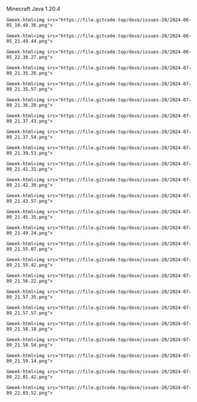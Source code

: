 Minecraft Java 1.20.4

`Gmeek-html<img src="https://file.gitcode.top/doce/issues-20/2024-06-05_10.49.36.png">`

`Gmeek-html<img src="https://file.gitcode.top/doce/issues-20/2024-06-05_21.49.44.png">`

`Gmeek-html<img src="https://file.gitcode.top/doce/issues-20/2024-06-05_22.38.27.png">`

`Gmeek-html<img src="https://file.gitcode.top/doce/issues-20/2024-07-09_21.35.26.png">`

`Gmeek-html<img src="https://file.gitcode.top/doce/issues-20/2024-07-09_21.35.57.png">`

`Gmeek-html<img src="https://file.gitcode.top/doce/issues-20/2024-07-09_21.36.28.png">`

`Gmeek-html<img src="https://file.gitcode.top/doce/issues-20/2024-07-09_21.37.43.png">`

`Gmeek-html<img src="https://file.gitcode.top/doce/issues-20/2024-07-09_21.37.54.png">`

`Gmeek-html<img src="https://file.gitcode.top/doce/issues-20/2024-07-09_21.39.53.png">`

`Gmeek-html<img src="https://file.gitcode.top/doce/issues-20/2024-07-09_21.41.31.png">`

`Gmeek-html<img src="https://file.gitcode.top/doce/issues-20/2024-07-09_21.42.30.png">`

`Gmeek-html<img src="https://file.gitcode.top/doce/issues-20/2024-07-09_21.43.57.png">`

`Gmeek-html<img src="https://file.gitcode.top/doce/issues-20/2024-07-09_21.45.35.png">`

`Gmeek-html<img src="https://file.gitcode.top/doce/issues-20/2024-07-09_21.49.24.png">`

`Gmeek-html<img src="https://file.gitcode.top/doce/issues-20/2024-07-09_21.55.07.png">`

`Gmeek-html<img src="https://file.gitcode.top/doce/issues-20/2024-07-09_21.55.42.png">`

`Gmeek-html<img src="https://file.gitcode.top/doce/issues-20/2024-07-09_21.56.22.png">`

`Gmeek-html<img src="https://file.gitcode.top/doce/issues-20/2024-07-09_21.57.35.png">`

`Gmeek-html<img src="https://file.gitcode.top/doce/issues-20/2024-07-09_21.57.57.png">`

`Gmeek-html<img src="https://file.gitcode.top/doce/issues-20/2024-07-09_21.58.18.png">`

`Gmeek-html<img src="https://file.gitcode.top/doce/issues-20/2024-07-09_21.58.54.png">`

`Gmeek-html<img src="https://file.gitcode.top/doce/issues-20/2024-07-09_21.59.14.png">`

`Gmeek-html<img src="https://file.gitcode.top/doce/issues-20/2024-07-09_22.01.42.png">`

`Gmeek-html<img src="https://file.gitcode.top/doce/issues-20/2024-07-09_22.03.52.png">`

<!-- ##{"script":"<script src="https://file.gitcode.top/doce/issues-20/js/lazysizes.min.js" defer></script>
<script>document.addEventListener('DOMContentLoaded', function() { lazyload(); });</script>"}## -->